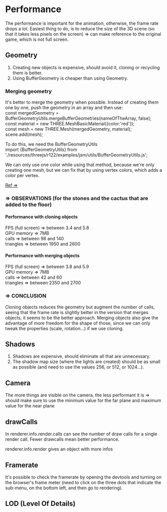 # Performance

The performance is important for the animation, otherwise, the frame rate drops a lot.
Easiest thing to do, is to reduce the size of the 3D scene (so that it takes less pixels on the screen) => can make reference to the original game, which is not full screen.

## Geometry

1. Creating new objects is expensive, should avoid it, cloning or recycling them is better.
2. Using BufferGeometry is cheaper than using Geometry.

### Merging geometry

It's better to merge the geometry when possible. Instead of creating them one by one, push the geometry in an array and then use:  
const mergedGeometry = BufferGeometryUtils.mergeBufferGeometries(nameOfTheArray, false);  
const material = new THREE.MeshBasicMaterial({color:'red'});  
const mesh = new THREE.Mesh(mergedGeometry, material);  
scene.add(mesh);

To do this, we need the BufferGeometryUtils  
import {BufferGeometryUtils} from './resources/threejs/r122/examples/jsm/utils/BufferGeometryUtils.js';

We can only use one color while using that method, because we're only creating one mesh, but we can fix that by using vertex colors, which adds a color per vertex.

[Ref =>](https://threejsfundamentals.org/threejs/lessons/threejs-optimize-lots-of-objects.html)

### => OBSERVATIONS (for the stones and the cactus that are added to the floor)

#### Performance with cloning objects

FPS (full screen) => between 3.4 and 5.8  
GPU memory => 7MB  
calls => between 98 and 140  
triangles => between 1950 and 2600

#### Performance with merging objects

FPS (full screen) => between 3.8 and 5.9  
GPU memory => 7MB  
calls => between 42 and 60  
triangles => between 2350 and 2700

### => CONCLUSION

Cloning objects reduces the geometry but augment the number of calls, seeing that the frame rate is slightly better in the version that merges objects, it seems to be the better approach. Merging objects also give the advantage of more freedom for the shape of those, since we can only tweak the properties (scale, rotation...) if we use cloning.

## Shadows

1. Shadows are expensive, should eliminate all that are unnecessary.
2. The shadow map size (where the lights are created) should be as small as possible (and need to use the values 256, or 512, or 1024...).

## Camera

The more things are visible on the camera, the less performant it is
=> should make sure to use the minimum value for the far plane and maximum value for the near plane

## drawCalls

In renderer.info.render.calls can see the number of draw calls for a single render call. Fewer drawcalls mean better performance.

renderer.info.render gives an object with more infos

## Framerate

It's possible to check the framerate by opening the devtools and turning on the browser's frame meter (need to click on the three dots that indicate the sub-menu, on the bottom left, and then go to rendering).

## LOD (Level Of Details)
